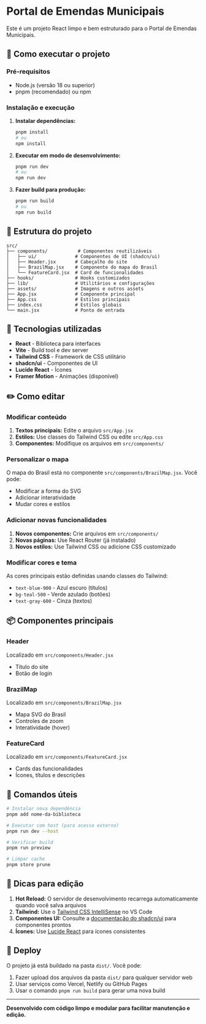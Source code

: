 # Portal de Emendas Municipais

Este é um projeto React limpo e bem estruturado para o Portal de Emendas Municipais.

## 🚀 Como executar o projeto

### Pré-requisitos
- Node.js (versão 18 ou superior)
- pnpm (recomendado) ou npm

### Instalação e execução

1. **Instalar dependências:**
   ```bash
   pnpm install
   # ou
   npm install
   ```

2. **Executar em modo de desenvolvimento:**
   ```bash
   pnpm run dev
   # ou
   npm run dev
   ```

3. **Fazer build para produção:**
   ```bash
   pnpm run build
   # ou
   npm run build
   ```

## 📁 Estrutura do projeto

```
src/
├── components/           # Componentes reutilizáveis
│   ├── ui/              # Componentes de UI (shadcn/ui)
│   ├── Header.jsx       # Cabeçalho do site
│   ├── BrazilMap.jsx    # Componente do mapa do Brasil
│   └── FeatureCard.jsx  # Card de funcionalidades
├── hooks/               # Hooks customizados
├── lib/                 # Utilitários e configurações
├── assets/              # Imagens e outros assets
├── App.jsx              # Componente principal
├── App.css              # Estilos principais
├── index.css            # Estilos globais
└── main.jsx             # Ponto de entrada
```

## 🎨 Tecnologias utilizadas

- **React** - Biblioteca para interfaces
- **Vite** - Build tool e dev server
- **Tailwind CSS** - Framework de CSS utilitário
- **shadcn/ui** - Componentes de UI
- **Lucide React** - Ícones
- **Framer Motion** - Animações (disponível)

## ✏️ Como editar

### Modificar conteúdo

1. **Textos principais:** Edite o arquivo `src/App.jsx`
2. **Estilos:** Use classes do Tailwind CSS ou edite `src/App.css`
3. **Componentes:** Modifique os arquivos em `src/components/`

### Personalizar o mapa

O mapa do Brasil está no componente `src/components/BrazilMap.jsx`. Você pode:
- Modificar a forma do SVG
- Adicionar interatividade
- Mudar cores e estilos

### Adicionar novas funcionalidades

1. **Novos componentes:** Crie arquivos em `src/components/`
2. **Novas páginas:** Use React Router (já instalado)
3. **Novos estilos:** Use Tailwind CSS ou adicione CSS customizado

### Modificar cores e tema

As cores principais estão definidas usando classes do Tailwind:
- `text-blue-900` - Azul escuro (títulos)
- `bg-teal-500` - Verde azulado (botões)
- `text-gray-600` - Cinza (textos)

## 📦 Componentes principais

### Header
Localizado em `src/components/Header.jsx`
- Título do site
- Botão de login

### BrazilMap
Localizado em `src/components/BrazilMap.jsx`
- Mapa SVG do Brasil
- Controles de zoom
- Interatividade (hover)

### FeatureCard
Localizado em `src/components/FeatureCard.jsx`
- Cards das funcionalidades
- Ícones, títulos e descrições

## 🔧 Comandos úteis

```bash
# Instalar nova dependência
pnpm add nome-da-biblioteca

# Executar com host (para acesso externo)
pnpm run dev --host

# Verificar build
pnpm run preview

# Limpar cache
pnpm store prune
```

## 📝 Dicas para edição

1. **Hot Reload:** O servidor de desenvolvimento recarrega automaticamente quando você salva arquivos
2. **Tailwind:** Use o [Tailwind CSS IntelliSense](https://marketplace.visualstudio.com/items?itemName=bradlc.vscode-tailwindcss) no VS Code
3. **Componentes UI:** Consulte a [documentação do shadcn/ui](https://ui.shadcn.com/) para componentes prontos
4. **Ícones:** Use [Lucide React](https://lucide.dev/) para ícones consistentes

## 🚀 Deploy

O projeto já está buildado na pasta `dist/`. Você pode:
1. Fazer upload dos arquivos da pasta `dist/` para qualquer servidor web
2. Usar serviços como Vercel, Netlify ou GitHub Pages
3. Usar o comando `pnpm run build` para gerar uma nova build

---

**Desenvolvido com código limpo e modular para facilitar manutenção e edição.**

